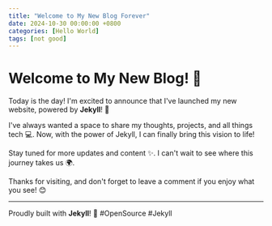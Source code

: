```yaml
---
title: "Welcome to My New Blog Forever"
date: 2024-10-30 00:00:00 +0800
categories: [Hello World]
tags: [not good]
---
```


# Welcome to My New Blog! 🎉

Today is the day! I'm excited to announce that I've launched my new website, powered by **Jekyll**! 🚀

I've always wanted a space to share my thoughts, projects, and all things tech 💻. Now, with the power of Jekyll, I can finally bring this vision to life!

Stay tuned for more updates and content ✨. I can't wait to see where this journey takes us 🌍.

Thanks for visiting, and don't forget to leave a comment if you enjoy what you see! 😊

---

Proudly built with **Jekyll**! 💪 #OpenSource #Jekyll
